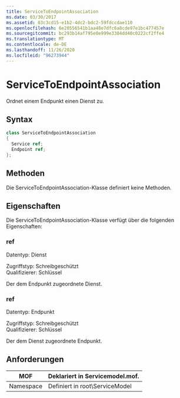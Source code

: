 ```yaml
---
title: ServiceToEndpointAssociation
ms.date: 03/30/2017
ms.assetid: 03c3cd15-e1b2-4dc2-bdc2-59fdccdae110
ms.openlocfilehash: 6e20556541b1aa48e7dfc6a8cde97e1bc477457e
ms.sourcegitcommit: bc293b14af795e0e999e3304dd40c0222cf2ffe4
ms.translationtype: MT
ms.contentlocale: de-DE
ms.lasthandoff: 11/26/2020
ms.locfileid: "96273944"
---
```

# <a name="servicetoendpointassociation"></a>ServiceToEndpointAssociation

Ordnet einem Endpunkt einen Dienst zu.  
  
## <a name="syntax"></a>Syntax  
  
```csharp
class ServiceToEndpointAssociation  
{  
  Service ref;  
  Endpoint ref;  
};  
```  
  
## <a name="methods"></a>Methoden  

 Die ServiceToEndpointAssociation-Klasse definiert keine Methoden.  
  
## <a name="properties"></a>Eigenschaften  

 Die ServiceToEndpointAssociation-Klasse verfügt über die folgenden Eigenschaften:  
  
### <a name="ref"></a>ref  

 Datentyp: Dienst  
  
 Zugriffstyp: Schreibgeschützt  
Qualifizierer: Schlüssel  
  
 Der dem Endpunkt zugeordnete Dienst.  
  
### <a name="ref"></a>ref  

 Datentyp: Endpunkt  
  
 Zugriffstyp: Schreibgeschützt  
Qualifizierer: Schlüssel  
  
 Der dem Dienst zugeordnete Endpunkt.  
  
## <a name="requirements"></a>Anforderungen  
  
|MOF|Deklariert in Servicemodel.mof.|  
|---------|-----------------------------------|  
|Namespace|Definiert in root\ServiceModel|
